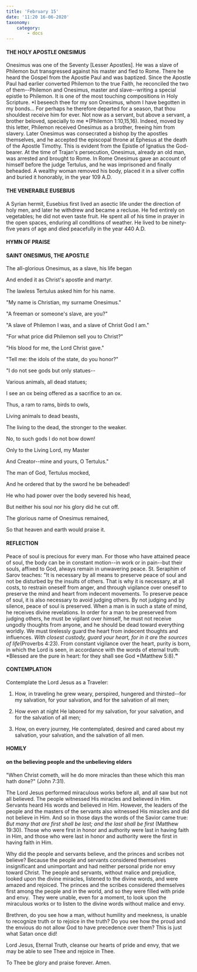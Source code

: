 ```yaml
---
title: 'February 15'
date: '11:20 16-06-2020'
taxonomy:
    category:
        - docs
---
```


#### THE HOLY APOSTLE ONESIMUS

Onesimus was one of the Seventy [Lesser Apostles]. He was a slave of Philemon but transgressed against his master and fled to Rome. There he heard the Gospel from the Apostle Paul and was baptized. Since the Apostle Paul had earlier converted Philemon to the true Faith, he reconciled the two of them--Philemon and Onesimus, master and slave--writing a special epistle to Philemon. It is one of the most touching compositions in Holy Scripture. *I beseech thee for my son Onesimus, whom I have begotten in my bonds... For perhaps he therefore departed for a season, that thou shouldest receive him for ever. Not now as a servant, but above a servant, a brother beloved, specially to me *(Philemon 1:10,15,16). Indeed, moved by this letter, Philemon received Onesimus as a brother, freeing him from slavery. Later Onesimus was consecrated a bishop by the apostles themselves, and he accepted the episcopal throne at Ephesus at the death of the Apostle Timothy. This is evident from the Epistle of Ignatius the God-bearer. At the time of Trajan's persecution, Onesimus, already an old man, was arrested and brought to Rome. In Rome Onesimus gave an account of himself before the judge Tertulus, and he was imprisoned and finally beheaded. A wealthy woman removed his body, placed it in a silver coffin and buried it honorably, in the year 109 A.D.

####  THE VENERABLE EUSEBIUS


A Syrian hermit, Eusebius first lived an asectic life under the direction of holy men, and later he withdrew and became a recluse. He fed entirely on vegetables; he did not even taste fruit. He spent all of his time in prayer in the open spaces, enduring all conditions of weather. He lived to be ninety-five years of age and died peacefully in the year 440 A.D.



#### HYMN OF PRAISE

#### SAINT ONESIMUS, THE APOSTLE

The all-glorious Onesimus, as a slave, his life began

And ended it as Christ's apostle and martyr.

The lawless Tertulus asked him for his name.

"My name is Christian, my surname Onesimus."

"A freeman or someone's slave, are you?"

"A slave of Philemon I was, and a slave of Christ God I am."

"For what price did Philemon sell you to Christ?"

"His blood for me, the Lord Christ gave."

"Tell me: the idols of the state, do you honor?"

"I do not see gods but only statues--

Various animals, all dead statues;

I see an ox being offered as a sacrifice to an ox.

Thus, a ram to rams, birds to owls,

Living animals to dead beasts,

The living to the dead, the stronger to the weaker.

No, to such gods I do not bow down!

Only to the Living Lord, my Master

And Creator--mine and yours, O Tertulus."

The man of God, Tertulus mocked,

And he ordered that by the sword he be beheaded!

He who had power over the body severed his head,

But neither his soul nor his glory did he cut off.

The glorious name of Onesimus remained,

So that heaven and earth would praise it.
#### REFLECTION

Peace of soul is precious for every man. For those who have attained peace of soul, the body can be in constant motion--in work or in pain--but their souls, affixed to God, always remain in unwavering peace. St. Seraphim of Sarov teaches: "It is necessary by all means to preserve peace of soul and not be disturbed by the insults of others. That is why it is necessary, at all costs, to restrain oneself from anger, and through vigilance over oneself to preserve the mind and heart from indecent movements. To preserve peace of soul, it is also necessary to avoid judging others. By not judging and by silence, peace of soul is preserved. When a man is in such a state of mind, he receives divine revelations. In order for a man to be preserved from judging others, he must be vigilant over himself, he must not receive ungodly thoughts from anyone, and he should be dead toward everything worldly. We must tirelessly guard the heart from indecent thoughts and influences. *With closest custody, guard your heart, for in it are the sources of life*(Proverbs 4:23). From constant vigilance over the heart, purity is born, in which the Lord is seen, in accordance with the words of eternal truth: *Blessed are the pure in heart: for they shall see God *(Matthew 5:8).**"**



#### CONTEMPLATION

Contemplate the Lord Jesus as a Traveler:

1.  How, in traveling he grew weary, perspired, hungered and thirsted--for my salvation, for your salvation, and for the salvation of all men;

1.  How even at night He labored for my salvation, for your salvation, and for the salvation of all men;

1.  How, on every journey, He contemplated, desired and cared about my salvation, your salvation, and the salvation of all men.



#### HOMILY

#### on the believing people and the unbelieving elders

"When Christ cometh, will he do more miracles than these which this man hath done?" (John 7:31).

The Lord Jesus performed miraculous works before all, and all saw but not all believed. The people witnessed His miracles and believed in Him. Servants heard His words and believed in Him. However, the leaders of the people and the masters of the servants also witnessed His miracles and did not believe in Him. And so in those days the words of the Savior came true: *But many that are first shall be last; and the last shall be first* (Matthew 19:30). Those who were first in honor and authority were last in having faith in Him, and those who were last in honor and authority were the first in having faith in Him.

Why did the people and servants believe, and the princes and scribes not believe? Because the people and servants considered themselves insignificant and unimportant and had neither personal pride nor envy toward Christ. The people and servants, without malice and prejudice, looked upon the divine miracles, listened to the divine words, and were amazed and rejoiced. The princes and the scribes considered themselves first among the people and in the world, and so they were filled with pride and envy.  They were unable, even for a moment, to look upon the miraculous works or to listen to the divine words without malice and envy.

Brethren, do you see how a man, without humility and meekness, is unable to recognize truth or to rejoice in the truth? Do you see how the proud and the envious do not allow God to have precedence over them? This is just what Satan once did!

Lord Jesus, Eternal Truth, cleanse our hearts of pride and envy, that we may be able to see Thee and rejoice in Thee.

To Thee be glory and praise forever. Amen.
